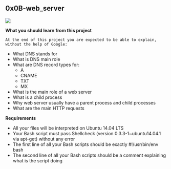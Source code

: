 ## 0x0B-web_server

![](https://s3.amazonaws.com/intranet-projects-files/holbertonschool-sysadmin_devops/266/8Gu52Qv.png)

**What you should learn from this project**

	At the end of this project you are expected to be able to explain,
	without the help of Google:

* What DNS stands for
* What is DNS main role
* What are DNS record types for:
	* A
	* CNAME
	* TXT
	* MX
* What is the main role of a web server
* What is a child process
* Why web server usually have a parent process and child processes
* What are the main HTTP requests

**Requirements**

* All your files will be interpreted on Ubuntu 14.04 LTS
* Your Bash script must pass Shellcheck (version 0.3.3-1~ubuntu14.04.1
  via apt-get) without any error
* The first line of all your Bash scripts should be exactly #!/usr/bin/env bash
* The second line of all your Bash scripts should be a comment explaining what
  is the script doing